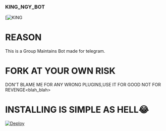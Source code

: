 ### KING_NGY_BOT





 
 




[![KING](https://telegra.ph/file/e4a66645290b012ec1730.jpg)


# REASON

This is a Group Maintains Bot made for telegram. 

# FORK AT YOUR OWN RISK

DON'T BLAME ME FOR ANY WRONG PLUGINS,USE IT FOR GOOD NOT FOR REVENGE<blah_blah>

# INSTALLING IS SIMPLE AS HELL😂







[![Deploy](https://www.herokucdn.com/deploy/button.svg)](https://heroku.com/deploy?template=https://github.com/NikhilNGY/KING_NGY_BOT)










